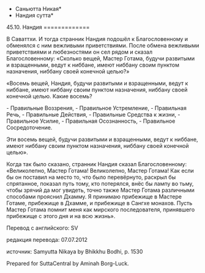 * Саньютта Никая*
* Нандия сутта*

45\.10\. Нандия
\=\=\=\=\=\=\=\=\=\=\=\=\=

В Саваттхи\. И тогда странник Нандия подошёл к Благословенному и обменялся с ним вежливыми приветствиями\. После обмена вежливыми приветствиями и любезностями он сел рядом и сказал Благословенному: «Сколько вещей, Мастер Готама, будучи развитыми и взращенными, ведут к ниббане, имеют ниббану своим пунктом назначения, ниббану своей конечной целью?»

«Восемь вещей, Нандия, будучи развитыми и взращенными, ведут к ниббане, имеют ниббану своим пунктом назначения, ниббану своей конечной целью\. Какие восемь?

\- Правильные Воззрения,
\- Правильное Устремление,
\- Правильная Речь,
\- Правильные Действия,
\- Правильные Средства к жизни,
\- Правильное Усилие,
\- Правильная Осознанность,
\- Правильное Сосредоточение\.

Эти восемь вещей, будучи развитыми и взращенными, ведут к ниббане, имеют ниббану своим пунктом назначения, ниббану своей конечной целью»\.

Когда так было сказано, странник Нандия сказал Благословенному: «Великолепно, Мастер Готама\! Великолепно, Мастер Готама\! Как если бы он поставил на место то, что было перевёрнуто, раскрыл бы спрятанное, показал путь тому, кто потерялся, внёс бы лампу во тьму, чтобы зрячий да мог увидеть, точно также Мастер Готама различными способами прояснил Дхамму\. Я принимаю прибежище в Мастере Готаме, прибежище в Дхамме, и прибежище в Сангхе монахов\. Пусть Мастер Готама помнит меня как мирского последователя, принявшего прибежище с этого дня и на всю жизнь»\.

Перевод с английского: SV

редакция перевода: 07\.07\.2012

источник: Samyutta Nikaya by Bhikkhu Bodhi, p\. 1530

Prepared for SuttaCentral by Aminah Borg\-Luck\.